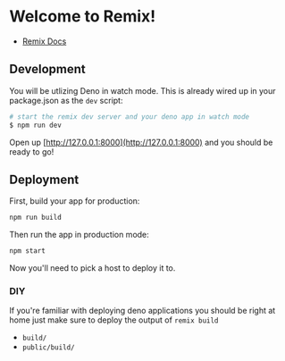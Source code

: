 # Welcome to Remix!

- [Remix Docs](https://remix.run/docs)

## Development

You will be utlizing Deno in watch mode. This is already wired up in your package.json as the `dev` script:

```sh
# start the remix dev server and your deno app in watch mode
$ npm run dev
```

Open up [http://127.0.0.1:8000](http://127.0.0.1:8000) and you should be ready to go!

## Deployment

First, build your app for production:

```sh
npm run build
```

Then run the app in production mode:

```sh
npm start
```

Now you'll need to pick a host to deploy it to.

### DIY

If you're familiar with deploying deno applications you should be right at home just make sure to deploy the output of `remix build`

- `build/`
- `public/build/`